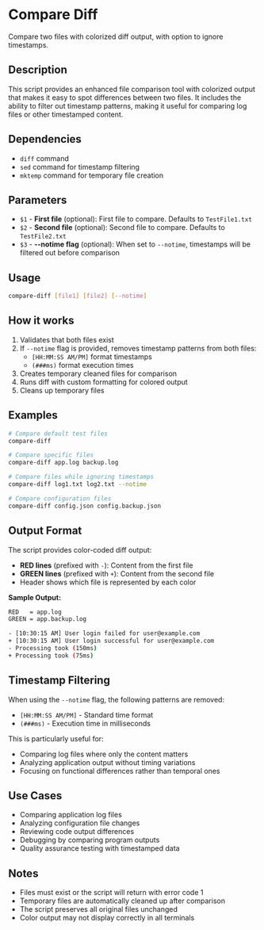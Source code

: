 # Compare Diff

Compare two files with colorized diff output, with option to ignore timestamps.

## Description

This script provides an enhanced file comparison tool with colorized output that makes it easy to spot differences between two files. It includes the ability to filter out timestamp patterns, making it useful for comparing log files or other timestamped content.

## Dependencies

- `diff` command
- `sed` command for timestamp filtering
- `mktemp` command for temporary file creation

## Parameters

- `$1` - **First file** (optional): First file to compare. Defaults to `TestFile1.txt`
- `$2` - **Second file** (optional): Second file to compare. Defaults to `TestFile2.txt`
- `$3` - **--notime flag** (optional): When set to `--notime`, timestamps will be filtered out before comparison

## Usage

```bash
compare-diff [file1] [file2] [--notime]
```

## How it works

1. Validates that both files exist
2. If `--notime` flag is provided, removes timestamp patterns from both files:
   - `[HH:MM:SS AM/PM]` format timestamps
   - `(###ms)` format execution times
3. Creates temporary cleaned files for comparison
4. Runs diff with custom formatting for colored output
5. Cleans up temporary files

## Examples

```bash
# Compare default test files
compare-diff

# Compare specific files
compare-diff app.log backup.log

# Compare files while ignoring timestamps
compare-diff log1.txt log2.txt --notime

# Compare configuration files
compare-diff config.json config.backup.json
```

## Output Format

The script provides color-coded diff output:
- **RED lines** (prefixed with `-`): Content from the first file
- **GREEN lines** (prefixed with `+`): Content from the second file
- Header shows which file is represented by each color

**Sample Output:**
```bash
RED   = app.log
GREEN = app.backup.log

- [10:30:15 AM] User login failed for user@example.com
+ [10:30:15 AM] User login successful for user@example.com
- Processing took (150ms)
+ Processing took (75ms)
```

## Timestamp Filtering

When using the `--notime` flag, the following patterns are removed:
- `[HH:MM:SS AM/PM]` - Standard time format
- `(###ms)` - Execution time in milliseconds

This is particularly useful for:
- Comparing log files where only the content matters
- Analyzing application output without timing variations
- Focusing on functional differences rather than temporal ones

## Use Cases

- Comparing application log files
- Analyzing configuration file changes
- Reviewing code output differences
- Debugging by comparing program outputs
- Quality assurance testing with timestamped data

## Notes

- Files must exist or the script will return with error code 1
- Temporary files are automatically cleaned up after comparison
- The script preserves all original files unchanged
- Color output may not display correctly in all terminals